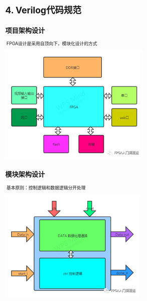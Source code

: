 # 4. Verilog代码规范



## 项目架构设计

​	FPGA设计是采用自顶向下，模块化设计的方式

<img src=".\fig4\项目架构.png" style="zoom: 80%;" />



## 模块架构设计

​	基本原则：控制逻辑和数据逻辑分开处理

<img src=".\fig4\模块架构.png" style="zoom:80%;" />